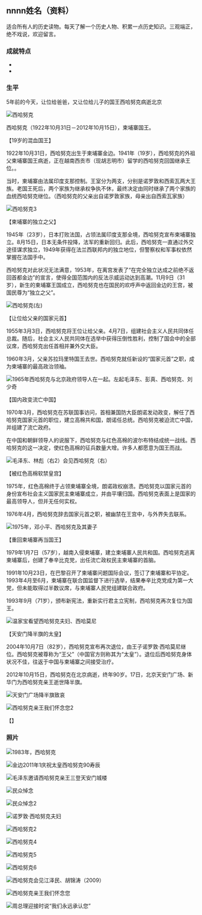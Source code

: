 ## nnnn姓名（资料）

适合所有人的历史读物。每天了解一个历史人物、积累一点历史知识。三观端正，绝不戏说，欢迎留言。  

### 成就特点

- ​
- ​


### 生平

5年前的今天，让位给爸爸，又让位给儿子的国王西哈努克病逝北京

![西哈努克](西哈努克.jpg)



西哈努克（1922年10月31日－2012年10月15日），柬埔寨国王。

【19岁的混血国王】

1922年10月31日，西哈努克出生于柬埔寨金边。1941年（19岁），西哈努克的外祖父柬埔寨国王病逝，正在越南西贡市（现胡志明市）留学的西哈努克回国继承王位。。

当时，柬埔寨由法属印度支那控制。王室分为两支，分别是诺罗敦和西索瓦两大王族。老国王死后，两个家族为继承权争执不休，最终决定由同时继承了两个家族的血统西哈努克继位。（西哈努克的父亲出自诺罗敦家族，母亲出自西索瓦家族）

![西哈努克3](西哈努克3.jpg)

【柬埔寨的独立之父】

1945年（23岁），日本打败法国，占领法属印度支那全境，西哈努克宣布柬埔寨独立。8月15日，日本无条件投降，法军的重新回归。此后，西哈努克一直通过外交途径谋求独立，1949年获得在法兰西联邦内的独立地位，但警察权和军事权依然掌握在法国手中。

西哈努克对此状况无法满意，1953年，在离宫发表了“在完全独立达成之前绝不返回首都金边”的宣言，使得全国范围内的反法示威运动达到高潮。11月9日（31岁），新生的柬埔寨王国成立，西哈努克也在国民的欢呼声中返回金边的王宫，被国民尊为“独立之父”。

![西哈努克(左)](西哈努克(左).jpg)

【让位给父亲的国家元首】

1955年3月3日，西哈努克将王位让给父亲。4月7日，组建社会主义人民共同体任总裁。随后，社会主义人民共同体在选举中获得压倒性胜利，控制了国会中的全部议席，西哈努克出任首相并兼外交大臣。

1960年3月，父亲苏拉玛里特国王去世。西哈努克就任新设的“国家元首”之职，成为柬埔寨的最高政治领袖。

![1965年西哈努克与北京政府领导人在一起。左起毛泽东、彭真、西哈努克、刘少奇](1965年西哈努克与北京政府领导人在一起。左起毛泽东、彭真、西哈努克、刘少奇.jpg)

【国内政变流亡中国】

1970年3月，西哈努克在苏联国事访问，首相兼国防大臣朗诺发动政变，解任了西哈努克国家元首的职位，建立高棉共和国，朗诺任总统。西哈努克被迫流亡中国，并组建了流亡政府。

在中国和朝鲜领导人的说服下，西哈努克与红色高棉的波尔布特结成统一战线。西哈努克的这一决定，使红色高棉的征兵数量大增。许多人都愿意为国王而战。

![毛泽东、林彪（右2）会见西哈努克（右）](毛泽东、林彪（右2）会见西哈努克（右）.jpg)

【被红色高棉软禁皇宫】

1975年，红色高棉终于占领柬埔寨全境，朗诺政权崩溃。西哈努克以国家元首的身份宣布社会主义国家民主柬埔寨成立，并由平壤归国。西哈努克表面上是国家的最高领导人，但并无任何实权。

1976年4月，西哈努克辞去国家元首之职，被幽禁在王宫中，与外界失去联系。

![1975年，邓小平、西哈努克及其妻子](1975年，邓小平、西哈努克及其妻子.jpg)

【重回柬埔寨再当国王】

1979年1月7日（57岁），越南入侵柬埔寨，建立柬埔寨人民共和国。西哈努克逃离柬埔寨后，创建了奉辛比克党，出任流亡政权民主柬埔寨的首脑。

1991年10月23日，在巴黎召开了柬埔寨问题国际会议，签订了柬埔寨和平协定。1993年4月至6月，柬埔寨在联合国监督下进行选举，结果奉辛比克党成为第一大党，但未能取得过半数议席，与柬埔寨人民党组建联合政府。

1993年9月（71岁），颁布新宪法，重新实行君主立宪制，西哈努克再次复位为国王。

![温家宝看望西哈努克夫妇、西哈莫尼](温家宝看望西哈努克夫妇、西哈莫尼.jpg)

【天安门降半旗的太皇】

2004年10月7日（82岁），西哈努克宣布再次退位，由王子诺罗敦·西哈莫尼继位。西哈努克被尊称为“王父”（中国官方则称其为“太皇”）。退位后西哈努克身体状况不佳，往返于中国与柬埔寨之间接受治疗。

2012年10月15日，西哈努克在北京病逝，终年90岁。17日，北京天安门广场、新华门为西哈努克亲王逝世降半旗。

![天安门广场降半旗致哀](天安门广场降半旗致哀.jpg)



![西哈努克亲王我们怀念您2](西哈努克亲王我们怀念您2.jpg)







【】

### 照片



![1983年，西哈努克](1983年，西哈努克.jpg)



![金边2011年1庆祝太皇西哈努克90寿辰](金边2011年1庆祝太皇西哈努克90寿辰.jpg)



![毛泽东邀请西哈努克亲王三登天安门城楼](毛泽东邀请西哈努克亲王三登天安门城楼.jpg)

![民众悼念](民众悼念.jpg)

![民众悼念2](民众悼念2.jpg)

![诺罗敦·西哈努克夫妇](诺罗敦·西哈努克夫妇.jpg)









![西哈努克2](西哈努克2.jpg)



![西哈努克4](西哈努克4.jpg)

![西哈努克5](西哈努克5.jpg)

![西哈努克6](西哈努克6.jpg)

![西哈努克会见江泽民、胡锦涛（2009）](西哈努克会见江泽民、胡锦涛（2009）.jpg)

![西哈努克亲王我们怀念您](西哈努克亲王我们怀念您.jpg)



![周总理迎接时说“我们永远承认您”](周总理迎接时说“我们永远承认您”.jpg)